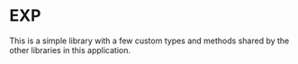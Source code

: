 # EXP

This is a simple library with a few custom types and methods shared by the
other libraries in this application.
